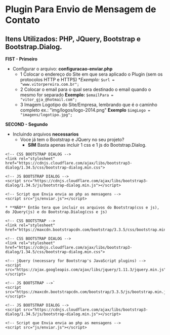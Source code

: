 # Plugin Para Envio de Mensagem de Contato
## Itens Utilizados: PHP, JQuery, Bootstrap e Bootstrap.Dialog.

**FIST - Primeiro**
- Configurar o arquivo: **configuracao-enviar.php**
	- 1 Colocar o endereço do Site em que sera aplicado o Plugin (sem os protocolos HTTP e HTTPS)
		**Exemplo:*	
		```$url = "www.vitorpereira.com.br";```
	- 2 Colocar o email para o qual sera destinado o email quando o mesmo for separado
		**Exemplo:**
		```$emailPara = "vitor_gja_@hotmail.com";```
	- 3 Imagem Logotipo do Site/Empresa, lembrando que é o caminho completo ex.: "img/logos/logo-2014.png"
		**Exemplo**
		```$imgLogo = "imagens/logotipo.jpg"; ```

**SECOND - Segundo**
- Incluindo arquivos **necessarios**
	* Voce já tem o Bootstrap e JQuery no seu projeto?
		* **SIM** Basta apenas incluir 1 css e 1 js do Bootstrap.Dialog.
```
<!-- CSS BOOTSTRAP DIALOG -->
<link rel="stylesheet" href="https://cdnjs.cloudflare.com/ajax/libs/bootstrap3-dialog/1.34.5/css/bootstrap-dialog.min.css">

<!-- JS BOOTSTRAP DIALOG -->
<script src="https://cdnjs.cloudflare.com/ajax/libs/bootstrap3-dialog/1.34.5/js/bootstrap-dialog.min.js"></script>

<!-- Script que Envia envia ao php as mensagens -->
<script src="js/enviar.js"></script>
```	
	* **NÃO** Então tera que incluir os arquivos do Bootstrap(css e js), do JQuery(js) e do Bootstrap.Dialog(css e js)

```
<!-- CSS BOOTSTRAP -->
<link rel="stylesheet" href="https://maxcdn.bootstrapcdn.com/bootstrap/3.3.5/css/bootstrap.min.css">

<!-- CSS BOOTSTRAP DIALOG -->
<link rel="stylesheet" href="https://cdnjs.cloudflare.com/ajax/libs/bootstrap3-dialog/1.34.5/css/bootstrap-dialog.min.css">

<!-- jQuery (necessary for Bootstrap's JavaScript plugins) -->
<script src="https://ajax.googleapis.com/ajax/libs/jquery/1.11.3/jquery.min.js"></script>

<!-- JS BOOTSTRAP -->`
<script src="https://maxcdn.bootstrapcdn.com/bootstrap/3.3.5/js/bootstrap.min.js"></script>

<!-- JS BOOTSTRAP DIALOG -->
<script src="https://cdnjs.cloudflare.com/ajax/libs/bootstrap3-dialog/1.34.5/js/bootstrap-dialog.min.js"></script>

<!-- Script que Envia envia ao php as mensagens -->
<script src="js/enviar.js"></script>
```		
